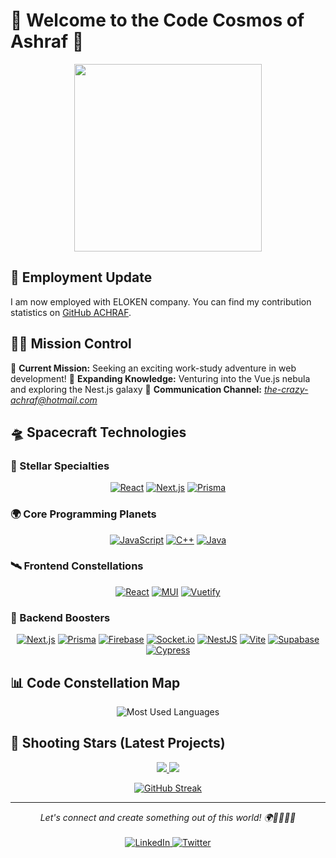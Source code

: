 # 🚀 Welcome to the Code Cosmos of Ashraf 🌌

<div align="center">
  <img src="https://media.giphy.com/media/13HgwGsXF0aiGY/giphy.gif" width="300"/>
</div>

## 🚀 Employment Update

I am now employed with ELOKEN company. You can find my contribution statistics on [GitHub ACHRAF](https://github.com/MigosAchraf).

## 👨‍🚀 Mission Control

🔭 **Current Mission:** Seeking an exciting work-study adventure in web development!
🌱 **Expanding Knowledge:** Venturing into the Vue.js nebula and exploring the Nest.js galaxy
📡 **Communication Channel:** *the-crazy-achraf@hotmail.com*

## 🛸 Spacecraft Technologies

### 🌟 Stellar Specialties
<div align="center">

  [![React](https://img.shields.io/badge/-React-61DAFB?style=for-the-badge&logo=react&logoColor=black)](https://reactjs.org/)
  [![Next.js](https://img.shields.io/badge/-Next.js-000000?style=for-the-badge&logo=next.js&logoColor=white)](https://nextjs.org/)
  [![Prisma](https://img.shields.io/badge/-Prisma-2D3748?style=for-the-badge&logo=prisma&logoColor=white)](https://www.prisma.io/)

</div>

### 🌍 Core Programming Planets
<div align="center">

  [![JavaScript](https://img.shields.io/badge/-JavaScript-F7DF1E?style=for-the-badge&logo=javascript&logoColor=black)](https://developer.mozilla.org/en-US/docs/Web/JavaScript)
  [![C++](https://img.shields.io/badge/-C++-00599C?style=for-the-badge&logo=c%2B%2B&logoColor=white)](https://isocpp.org/)
  [![Java](https://img.shields.io/badge/-Java-007396?style=for-the-badge&logo=java&logoColor=white)](https://www.java.com/)

</div>

### 🛰️ Frontend Constellations
<div align="center">

  [![React](https://img.shields.io/badge/-React-61DAFB?style=for-the-badge&logo=react&logoColor=black)](https://reactjs.org/)
  [![MUI](https://img.shields.io/badge/-MUI-007FFF?style=for-the-badge&logo=mui&logoColor=white)](https://mui.com/)
  [![Vuetify](https://img.shields.io/badge/-Vuetify-1867C0?style=for-the-badge&logo=vuetify&logoColor=white)](https://vuetifyjs.com/)

</div>

### 🚀 Backend Boosters
<div align="center">

  [![Next.js](https://img.shields.io/badge/-Next.js-000000?style=for-the-badge&logo=next.js&logoColor=white)](https://nextjs.org/)
  [![Prisma](https://img.shields.io/badge/-Prisma-2D3748?style=for-the-badge&logo=prisma&logoColor=white)](https://www.prisma.io/)
  [![Firebase](https://img.shields.io/badge/-Firebase-FFCA28?style=for-the-badge&logo=firebase&logoColor=black)](https://firebase.google.com/)
  [![Socket.io](https://img.shields.io/badge/-Socket.io-010101?style=for-the-badge&logo=socket.io&logoColor=white)](https://socket.io/)
  [![NestJS](https://img.shields.io/badge/-NestJS-E0234E?style=for-the-badge&logo=nestjs&logoColor=white)](https://nestjs.com/)
  [![Vite](https://img.shields.io/badge/-Vite-646CFF?style=for-the-badge&logo=vite&logoColor=white)](https://vitejs.dev/)
  [![Supabase](https://img.shields.io/badge/-Supabase-3ECF8E?style=for-the-badge&logo=supabase&logoColor=white)](https://supabase.io/)
  [![Cypress](https://img.shields.io/badge/-Cypress-17202C?style=for-the-badge&logo=cypress&logoColor=white)](https://www.cypress.io/)

</div>

## 📊 Code Constellation Map
<div align="center">
  <img src="https://github-readme-stats.vercel.app/api/top-langs/?username=achrafaitmbarek&layout=compact&theme=radical&hide_border=true&bg_color=0D1117" alt="Most Used Languages" />
</div>

## 🌠 Shooting Stars (Latest Projects)
<div align="center">
  <a href="https://github.com/achrafaitmbarek/bookeez-DC">
    <img src="https://github-readme-stats.vercel.app/api/pin/?username=achrafaitmbarek&repo=bookeez-DC&theme=radical&hide_border=true&bg_color=0D1117" />
  </a>
  <a href="https://github.com/achrafaitmbarek/Runic-Arena">
    <img src="https://github-readme-stats.vercel.app/api/pin/?username=achrafaitmbarek&repo=Runic-Arena&theme=radical&hide_border=true&bg_color=0D1117" />
  </a>
</div>

<div align="center">

  [![GitHub Streak](https://github-readme-streak-stats.herokuapp.com/?user=achrafaitmbarek&theme=radical&hide_border=true&background=0D1117)](https://git.io/streak-stats)

</div>

---

<div align="center">
  <i>Let's connect and create something out of this world! 🌍👨‍🚀👩‍🚀</i>
  <br><br>
  <a href="https://www.linkedin.com/in/ashaitmk/" target="_blank">
    <img src="https://img.shields.io/badge/LinkedIn-%230077B5.svg?&style=for-the-badge&logo=linkedin&logoColor=white" alt="LinkedIn">
  </a>
  <a href="https://x.com/ait_ashraf" target="_blank">
    <img src="https://img.shields.io/badge/Twitter-%231DA1F2.svg?&style=for-the-badge&logo=twitter&logoColor=white" alt="Twitter">
  </a>
</div>